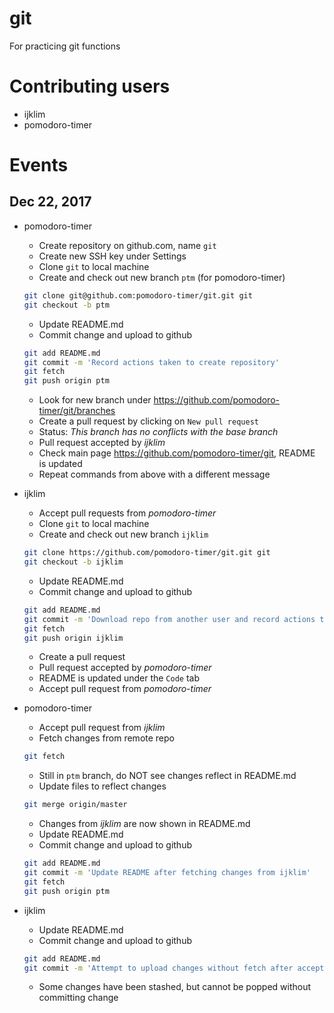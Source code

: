 # git
For practicing git functions

# Contributing users
* ijklim
* pomodoro-timer

# Events

## Dec 22, 2017
* pomodoro-timer
  * Create repository on github.com, name `git`
  * Create new SSH key under Settings
  * Clone `git` to local machine
  * Create and check out new branch `ptm` (for pomodoro-timer)
  ```bash
  git clone git@github.com:pomodoro-timer/git.git git
  git checkout -b ptm
  ```
  * Update README.md
  * Commit change and upload to github
  ```bash
  git add README.md
  git commit -m 'Record actions taken to create repository'
  git fetch
  git push origin ptm
  ```
  * Look for new branch under https://github.com/pomodoro-timer/git/branches
  * Create a pull request by clicking on `New pull request`
  * Status: *This branch has no conflicts with the base branch*
  * Pull request accepted by *ijklim*
  * Check main page https://github.com/pomodoro-timer/git, README is updated
  * Repeat commands from above with a different message

* ijklim
  * Accept pull requests from *pomodoro-timer*
  * Clone `git` to local machine
  * Create and check out new branch `ijklim`
  ```bash
  git clone https://github.com/pomodoro-timer/git.git git
  git checkout -b ijklim
  ```
  * Update README.md
  * Commit change and upload to github
  ```bash
  git add README.md
  git commit -m 'Download repo from another user and record actions taken'
  git fetch
  git push origin ijklim
  ```
  * Create a pull request
  * Pull request accepted by *pomodoro-timer*
  * README is updated under the `Code` tab
  * Accept pull request from *pomodoro-timer*

* pomodoro-timer
  * Accept pull request from *ijklim*
  * Fetch changes from remote repo
  ```bash
  git fetch
  ```
  * Still in `ptm` branch, do NOT see changes reflect in README.md
  * Update files to reflect changes
  ```bash
  git merge origin/master
  ```
  * Changes from *ijklim* are now shown in README.md
  * Update README.md
  * Commit change and upload to github
  ```bash
  git add README.md
  git commit -m 'Update README after fetching changes from ijklim'
  git fetch
  git push origin ptm
  ```

* ijklim
  * Update README.md
  * Commit change and upload to github
  ```bash
  git add README.md
  git commit -m 'Attempt to upload changes without fetch after accepting pull request'
  ```
  * Some changes have been stashed, but cannot be popped without committing change